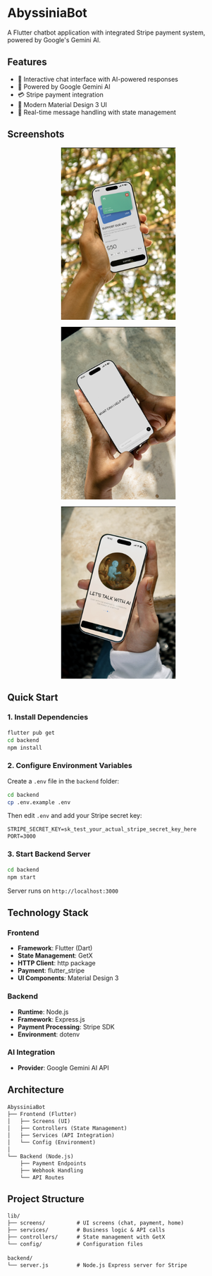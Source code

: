 # AbyssiniaBot

A Flutter chatbot application with integrated Stripe payment system, powered by Google's Gemini AI.

## Features

- 💬 Interactive chat interface with AI-powered responses
- 🤖 Powered by Google Gemini AI
- 💳 Stripe payment integration 
- 🎨 Modern Material Design 3 UI
- 💾 Real-time message handling with state management

## Screenshots

<div style="display: flex; gap: 16px; justify-content: center; align-items: flex-start; flex-wrap: wrap;">
  <img src="assets/images/1.png" alt="Screenshot 1" style="width: 260px; height: auto;" />
  <img src="assets/images/2.png" alt="Screenshot 2" style="width: 260px; height: auto;" />
  <img src="assets/images/3.png" alt="Screenshot 3" style="width: 260px; height: auto;" />
</div>

## Quick Start

### 1. Install Dependencies

```bash
flutter pub get
cd backend
npm install
```

### 2. Configure Environment Variables

Create a `.env` file in the `backend` folder:

```bash
cd backend
cp .env.example .env
```

Then edit `.env` and add your Stripe secret key:
```
STRIPE_SECRET_KEY=sk_test_your_actual_stripe_secret_key_here
PORT=3000
```

### 3. Start Backend Server

```bash
cd backend
npm start
```

Server runs on `http://localhost:3000`



## Technology Stack

### Frontend
- **Framework**: Flutter (Dart)
- **State Management**: GetX
- **HTTP Client**: http package
- **Payment**: flutter_stripe
- **UI Components**: Material Design 3

### Backend
- **Runtime**: Node.js
- **Framework**: Express.js
- **Payment Processing**: Stripe SDK
- **Environment**: dotenv

### AI Integration
- **Provider**: Google Gemini AI API

## Architecture

```
AbyssiniaBot
├── Frontend (Flutter)
│   ├── Screens (UI)
│   ├── Controllers (State Management)
│   ├── Services (API Integration)
│   └── Config (Environment)
│
└── Backend (Node.js)
    ├── Payment Endpoints
    ├── Webhook Handling
    └── API Routes
```

## Project Structure

```
lib/
├── screens/          # UI screens (chat, payment, home)
├── services/         # Business logic & API calls
├── controllers/      # State management with GetX
└── config/           # Configuration files

backend/
└── server.js         # Node.js Express server for Stripe
```
